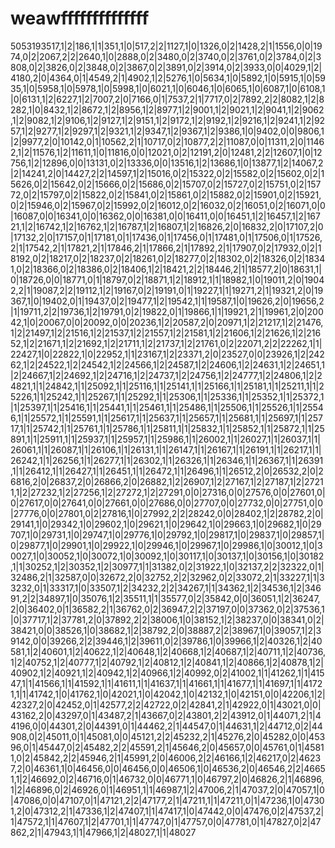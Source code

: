# weawffffffffffffff
5053193517,1|2|186,1|1|351,1|0|517,2|2|1127,1|0|1326,0|2|1428,2|1|1556,0|0|1974,0|2|2067,2|2|2640,1|0|2888,0|2|3480,0|2|3740,0|2|3761,0|2|3784,0|2|3808,0|2|3826,0|2|3848,0|2|3867,0|2|3891,0|2|3914,0|2|3933,0|0|4029,1|2|4180,2|0|4364,0|1|4549,2|1|4902,1|2|5276,1|0|5634,1|0|5892,1|0|5915,1|0|5935,1|0|5958,1|0|5978,1|0|5998,1|0|6021,1|0|6046,1|0|6065,1|0|6087,1|0|6108,1|0|6131,1|2|6227,1|2|7007,2|0|7166,0|1|7537,2|1|7717,0|2|7892,2|2|8082,1|2|8282,1|0|8432,1|2|8672,1|2|8956,1|2|8977,1|2|9001,1|2|9021,1|2|9041,1|2|9062,1|2|9082,1|2|9106,1|2|9127,1|2|9151,1|2|9172,1|2|9192,1|2|9216,1|2|9241,1|2|9257,1|2|9277,1|2|9297,1|2|9321,1|2|9347,1|2|9367,1|2|9386,1|0|9402,0|0|9806,1|2|9977,2|0|10142,0|1|10562,2|1|10717,0|2|10877,2|2|11087,0|0|11311,2|0|11462,1|2|11576,1|2|11611,1|0|11816,0|0|12021,0|2|12191,2|0|12481,2|2|12607,1|0|12756,1|2|12896,0|0|13131,0|2|13336,0|0|13516,1|2|13686,1|0|13877,1|2|14067,2|2|14241,2|0|14427,2|2|14597,1|2|15016,0|2|15322,0|2|15582,0|2|15602,0|2|15626,0|2|15642,0|2|15666,0|2|15686,0|2|15707,0|2|15727,0|2|15751,0|2|15772,0|2|15797,0|2|15822,0|2|15841,0|2|15861,0|2|15882,0|2|15901,0|2|15921,0|2|15946,0|2|15967,0|2|15992,0|2|16012,0|2|16032,0|2|16051,0|2|16071,0|0|16087,0|0|16341,0|0|16362,0|0|16381,0|0|16411,0|0|16451,1|2|16457,1|2|16721,1|2|16742,1|2|16762,1|2|16787,1|2|16807,1|2|16826,2|0|16832,2|0|17107,2|0|17132,2|0|17157,0|1|17181,0|1|17436,0|1|17456,0|1|17481,0|1|17506,0|1|17526,2|1|17542,2|1|17821,2|1|17846,2|1|17866,2|1|17892,2|1|17907,0|2|17932,0|2|18192,0|2|18217,0|2|18237,0|2|18261,0|2|18277,0|2|18302,0|2|18326,0|2|18341,0|2|18366,0|2|18386,0|2|18406,1|2|18421,2|2|18446,2|1|18577,2|0|18631,1|0|18726,0|0|18771,0|1|18797,0|2|18871,1|2|18912,1|1|18982,1|0|19011,2|0|19042,2|1|19087,2|2|19112,1|2|19167,0|2|19191,0|1|19227,1|1|19271,2|1|19321,2|0|19367,1|0|19402,0|1|19437,0|2|19477,1|2|19542,1|1|19587,1|0|19626,2|0|19656,2|1|19711,2|2|19736,1|2|19791,0|2|19822,0|1|19866,1|1|19921,2|1|19961,2|0|20042,1|0|20067,0|0|20092,0|0|20236,1|2|20587,2|0|20971,1|2|21217,1|2|21476,1|2|21497,1|2|21516,1|2|21537,1|2|21557,1|2|21581,1|2|21606,1|2|21626,1|2|21652,1|2|21671,1|2|21692,1|2|21711,1|2|21737,1|2|21761,0|2|22071,2|2|22262,1|1|22427,1|0|22822,1|0|22952,1|1|23167,1|2|23371,2|0|23527,0|0|23926,1|2|24262,1|2|24522,1|2|24542,1|2|24566,1|2|24587,1|2|24606,1|2|24631,1|2|24651,1|2|24667,1|2|24692,1|2|24716,1|2|24737,1|2|24756,1|2|24777,1|2|24806,1|2|24821,1|1|24842,1|1|25092,1|1|25116,1|1|25141,1|1|25166,1|1|25181,1|1|25211,1|1|25226,1|1|25242,1|1|25267,1|1|25292,1|1|25306,1|1|25336,1|1|25352,1|1|25372,1|1|25397,1|1|25416,1|1|25441,1|1|25461,1|1|25486,1|1|25506,1|1|25526,1|1|25546,1|1|25572,1|1|25591,1|1|25617,1|1|25637,1|1|25657,1|1|25681,1|1|25697,1|1|25717,1|1|25742,1|1|25761,1|1|25786,1|1|25811,1|1|25832,1|1|25852,1|1|25872,1|1|25891,1|1|25911,1|1|25937,1|1|25957,1|1|25986,1|1|26002,1|1|26027,1|1|26037,1|1|26061,1|1|26087,1|1|26106,1|1|26131,1|1|26147,1|1|26167,1|1|26191,1|1|26217,1|1|26242,1|1|26256,1|1|26277,1|1|26302,1|1|26326,1|1|26346,1|1|26367,1|1|26391,1|1|26412,1|1|26427,1|1|26451,1|1|26472,1|1|26496,1|1|26512,2|0|26532,2|0|26816,2|0|26837,2|0|26866,2|0|26882,1|2|26907,1|2|27167,1|2|27187,1|2|27211,1|2|27232,1|2|27256,1|2|27272,1|2|27291,0|0|27316,0|0|27576,0|0|27601,0|0|27617,0|0|27641,0|0|27661,0|0|27686,0|0|27707,0|0|27732,0|0|27751,0|0|27776,0|0|27801,0|2|27816,1|0|27992,2|2|28242,0|0|28402,1|2|28782,2|0|29141,1|0|29342,1|0|29602,1|0|29621,1|0|29642,1|0|29663,1|0|29682,1|0|29707,1|0|29731,1|0|29747,1|0|29776,1|0|29792,1|0|29817,1|0|29837,1|0|29857,1|0|29877,1|0|29901,1|0|29922,1|0|29946,1|0|29967,1|0|29986,1|0|30012,1|0|30027,1|0|30052,1|0|30072,1|0|30092,1|0|30117,1|0|30137,1|0|30156,1|0|30182,1|1|30252,1|2|30352,1|2|30977,1|1|31382,0|2|31922,1|0|32137,2|2|32322,0|1|32486,2|1|32587,0|0|32672,2|0|32752,2|2|32962,0|2|33072,2|1|33227,1|1|33232,0|1|33317,1|0|33507,1|2|34232,2|2|34267,1|1|34362,1|2|34536,1|2|34691,2|2|34897,1|0|35076,1|2|35511,1|1|35577,0|2|35842,0|0|36051,1|2|36247,2|0|36402,0|1|36582,2|1|36762,0|2|36947,2|2|37197,0|0|37362,0|2|37536,1|0|37717,1|2|37781,2|0|37892,2|2|38006,1|0|38152,1|2|38237,0|0|38341,0|2|38421,0|0|38526,1|0|38682,1|2|38792,2|0|38887,2|2|38967,1|0|39057,1|2|39142,0|0|39266,2|2|39446,1|2|39611,0|2|39786,1|0|39966,1|2|40326,1|2|40581,1|2|40601,1|2|40622,1|2|40648,1|2|40668,1|2|40687,1|2|40711,1|2|40736,1|2|40752,1|2|40777,1|2|40792,1|2|40812,1|2|40841,1|2|40866,1|2|40878,1|2|40902,1|2|40921,1|2|40942,1|2|40966,1|2|40992,0|2|41002,1|1|41262,1|1|41547,1|1|41566,1|1|41592,1|1|41611,1|1|41637,1|1|41661,1|1|41677,1|1|41697,1|1|41721,1|1|41742,1|0|41762,1|0|42021,1|0|42042,1|0|42132,1|0|42151,0|0|42206,1|2|42327,2|0|42452,0|1|42577,2|2|42722,0|2|42841,2|1|42922,0|1|43021,0|0|43162,2|0|43297,0|1|43487,2|1|43667,0|2|43801,2|2|43912,0|1|44071,2|1|44196,0|0|44301,2|0|44391,0|1|44462,2|1|44547,0|1|44631,1|2|44712,0|2|44908,0|2|45011,0|1|45081,0|0|45121,2|2|45232,2|1|45276,2|0|45282,0|0|45396,0|1|45447,0|2|45482,2|2|45591,2|1|45646,2|0|45657,0|0|45761,0|1|45811,0|2|45842,2|2|45946,2|1|45991,2|0|46006,2|2|46166,1|2|46217,0|2|46237,2|0|46361,1|0|46456,0|0|46456,0|0|46506,1|0|46536,2|0|46546,2|2|46651,1|2|46692,0|2|46716,0|1|46732,0|0|46771,1|0|46797,2|0|46826,2|1|46896,1|2|46896,0|2|46926,0|1|46951,1|1|46987,1|2|47006,2|1|47037,2|0|47057,1|0|47086,0|0|47107,0|1|47121,2|2|47177,2|1|47211,1|1|47211,0|1|47236,1|0|47301,2|0|47312,2|1|47336,1|2|47407,1|1|47417,1|0|47442,0|0|47476,0|2|47537,2|1|47572,1|1|47607,1|2|47701,1|1|47747,0|1|47757,0|0|47781,0|1|47827,0|2|47862,2|1|47943,1|1|47966,1|2|48027,1|1|48027
